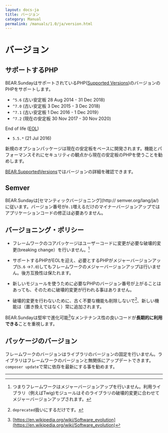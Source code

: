 ```yaml
---
layout: docs-ja
title: バージョン
category: Manual
permalink: /manuals/1.0/ja/version.html
---
```


# バージョン

## サポートするPHP

BEAR.SundayはサポートされているPHP([Supported Versions](http://php.net/supported-versions.php))のバージョンのPHPをサポートします。

* `^5.6` (古い安定板 28 Aug 2014 - 31 Dec 2018)
* `^7.0` (古い安定板 3 Dec 2015 - 3 Dec 2018)
* `^7.1` (古い安定板 1 Dec 2016 - 1 Dec 2019）
* `^7.2` (現在の安定板 30 Nov 2017 - 30 Nov 2020)

End of life ([EOL](http://php.net/eol.php))

* `5.5.*` (21 Jul 2016)

新規のオプションパッケージは現在の安定板をベースに開発されます。機能とパフォーマンスそれにセキュリティの観点から現在の安定板のPHPを使うことを勧めします。

[BEAR.SupportedVersions](https://travis-ci.org/bearsunday/BEAR.SupportedVersions)ではバージョンの詳細を確認できます。

## Semver

BEAR.Sundayは[セマンティックバージョニング](http://
semver.org/lang/ja/)に従います。バージョン番号が`0.1`増えるだけのマイナーバージョンアップではアプリケーションコードの修正は必要ありません。

## バージョニング・ポリシー

 * フレームワークのコアパッケージはユーザーコードに変更が必要な破壊的変更(breaking change）を行いません。[^1]

 * サポートするPHPがEOLを迎え、必要とするPHPがメジャーバージョンアップ(`5.6` →`7.0`)してもフレームワークのメジャーバージョンアップは行いません。後方互換性は保たれます。

 * 新しいモジュールを使うために必要なPHPのバージョン番号が上がることはあっても、そのために破壊的変更が行われる事はありません。

 * 破壊的変更を行わないために、古く不要な機能も削除しないで[^3]、新しい機能は（置き換えではなく）常に追加されます。

BEAR.Sundayは堅牢で進化可能[^2]なメンテナンス性の良いコードが**長期的に利用できる**ことを重視します。

## パッケージのバージョン

フレームワークのバージョンはライブラリのバージョンの固定を行いません。ライブラリはフレームワークのバージョンと無関係にアップデートできます。`composer update`で常に依存を最新にする事を勧めます。

---

[^1]: つまりフレームワークはメジャーバージョンアップを行いません。利用ライブラリ（例えばTwig)モジュールはそのライブラリの破壊的変更に合わせてメジャーバージョンアップされます。
[^2]: [https://en.wikipedia.org/wiki/Software_evolution](https://en.wikipedia.org/wiki/Software_evolution)
[^3]: `deprecated`扱いにするだけです。
